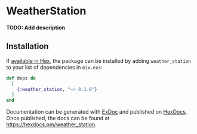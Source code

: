 # WeatherStation

**TODO: Add description**

## Installation

If [available in Hex](https://hex.pm/docs/publish), the package can be installed
by adding `weather_station` to your list of dependencies in `mix.exs`:

```elixir
def deps do
  [
    {:weather_station, "~> 0.1.0"}
  ]
end
```

Documentation can be generated with [ExDoc](https://github.com/elixir-lang/ex_doc)
and published on [HexDocs](https://hexdocs.pm). Once published, the docs can
be found at <https://hexdocs.pm/weather_station>.

